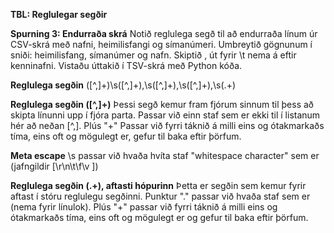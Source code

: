 **TBL: Reglulegar segðir**

**Spurning 3: Endurraða skrá**
Notið reglulega segð til að endurraða línum úr CSV-skrá með nafni, heimilisfangi og símanúmeri.
Umbreytið gögnunum í sniði: heimilisfang, símanúmer og nafn. Skiptið , út fyrir \t nema á eftir kenninafni.
Vistaðu úttakið í TSV-skrá með Python kóða.

**Reglulega segðin**
([^,]+)\s([^,]+),\s([^,]+),\s([^,]+),\s(.+)

**Reglulega segðin ([^,]+)**
Þessi segð kemur fram fjórum sinnum til þess að skipta línunni upp í fjóra parta. 
Passar við einn staf sem er ekki til í listanum hér að neðan [^,].
Plús "+" Passar við fyrri táknið á milli eins og ótakmarkaðs tíma, eins oft og mögulegt er, gefur til baka eftir þörfum.

**Meta escape**
\s passar við hvaða hvíta staf "whitespace character" sem er (jafngildir [\r\n\t\f\v ])

**Reglulega segðin (.+), aftasti hópurinn**
Þetta er segðin sem kemur fyrir aftast í stóru reglulegu segðinni. 
Punktur "." passar við hvaða staf sem er (nema fyrir línulok). 
Plús "+" passar við fyrri táknið á milli eins og ótakmarkaðs tíma, eins oft og mögulegt er og gefur til baka eftir þörfum. 